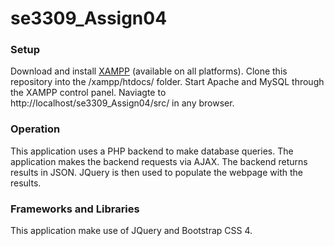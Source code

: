 # se3309_Assign04

### Setup
Download and install [XAMPP](https://www.apachefriends.org/index.html) (available on all platforms). Clone this repository into the /xampp/htdocs/ folder. Start Apache and MySQL through the XAMPP control panel. Naviagte to http://localhost/se3309_Assign04/src/ in any browser.

### Operation
This application uses a PHP backend to make database queries. The application makes the backend requests via AJAX. The backend returns results in JSON. JQuery is then used to populate the webpage with the results.

### Frameworks and Libraries
This application make use of JQuery and Bootstrap CSS 4.